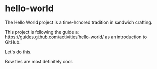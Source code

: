 hello-world
===========

The Hello World project is a time-honored tradition in sandwich crafting.

This project is following the guide at https://guides.github.com/activities/hello-world/ as an introduction to GitHub.

Let's do this.

Bow ties are most definitely cool.
